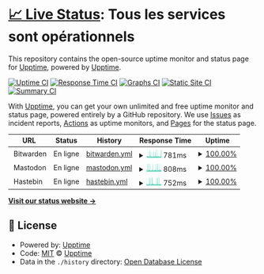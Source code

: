# [📈 Live Status](https://status.geekcorner.eu.org): <!--live status--> **Tous les services sont opérationnels**

This repository contains the open-source uptime monitor and status page for [Upptime](https://upptime.js.org), powered by [Upptime](https://github.com/upptime/upptime).

[![Uptime CI](https://github.com/GeekCornerGH/status-page/workflows/Uptime%20CI/badge.svg)](https://github.com/GeekCornerGH/status-page/actions?query=workflow%3A%22Uptime+CI%22)
[![Response Time CI](https://github.com/GeekCornerGH/status-page/workflows/Response%20Time%20CI/badge.svg)](https://github.com/GeekCornerGH/status-page/actions?query=workflow%3A%22Response+Time+CI%22)
[![Graphs CI](https://github.com/GeekCornerGH/status-page/workflows/Graphs%20CI/badge.svg)](https://github.com/GeekCornerGH/status-page/actions?query=workflow%3A%22Graphs+CI%22)
[![Static Site CI](https://github.com/GeekCornerGH/status-page/workflows/Static%20Site%20CI/badge.svg)](https://github.com/GeekCornerGH/status-page/actions?query=workflow%3A%22Static+Site+CI%22)
[![Summary CI](https://github.com/GeekCornerGH/status-page/workflows/Summary%20CI/badge.svg)](https://github.com/GeekCornerGH/status-page/actions?query=workflow%3A%22Summary+CI%22)

With [Upptime](https://upptime.js.org), you can get your own unlimited and free uptime monitor and status page, powered entirely by a GitHub repository. We use [Issues](https://github.com/upptime/upptime/issues) as incident reports, [Actions](https://github.com/GeekCornerGH/status-page/actions) as uptime monitors, and [Pages](https://status.geekcorner.eu.org) for the status page.

<!--start: status pages-->
<!-- This summary is generated by Upptime (https://github.com/upptime/upptime) -->
<!-- Do not edit this manually, your changes will be overwritten -->
<!-- prettier-ignore -->
| URL | Status | History | Response Time | Uptime |
| --- | ------ | ------- | ------------- | ------ |
| <img alt="" src="https://icons.duckduckgo.com/ip3/null.ico" height="13"> Bitwarden | En ligne | [bitwarden.yml](https://github.com/GeekCornerGH/status-page/commits/HEAD/history/bitwarden.yml) | <details><summary><img alt="Response time graph" src="./graphs/bitwarden/response-time-week.png" height="20"> 781ms</summary><br><a href="https://status.geekcorner.eu.org/history/bitwarden"><img alt="Response time 830" src="https://img.shields.io/endpoint?url=https%3A%2F%2Fraw.githubusercontent.com%2FGeekCornerGH%2Fstatus-page%2FHEAD%2Fapi%2Fbitwarden%2Fresponse-time.json"></a><br><a href="https://status.geekcorner.eu.org/history/bitwarden"><img alt="24-hour response time 784" src="https://img.shields.io/endpoint?url=https%3A%2F%2Fraw.githubusercontent.com%2FGeekCornerGH%2Fstatus-page%2FHEAD%2Fapi%2Fbitwarden%2Fresponse-time-day.json"></a><br><a href="https://status.geekcorner.eu.org/history/bitwarden"><img alt="7-day response time 781" src="https://img.shields.io/endpoint?url=https%3A%2F%2Fraw.githubusercontent.com%2FGeekCornerGH%2Fstatus-page%2FHEAD%2Fapi%2Fbitwarden%2Fresponse-time-week.json"></a><br><a href="https://status.geekcorner.eu.org/history/bitwarden"><img alt="30-day response time 726" src="https://img.shields.io/endpoint?url=https%3A%2F%2Fraw.githubusercontent.com%2FGeekCornerGH%2Fstatus-page%2FHEAD%2Fapi%2Fbitwarden%2Fresponse-time-month.json"></a><br><a href="https://status.geekcorner.eu.org/history/bitwarden"><img alt="1-year response time 829" src="https://img.shields.io/endpoint?url=https%3A%2F%2Fraw.githubusercontent.com%2FGeekCornerGH%2Fstatus-page%2FHEAD%2Fapi%2Fbitwarden%2Fresponse-time-year.json"></a></details> | <details><summary><a href="https://status.geekcorner.eu.org/history/bitwarden">100.00%</a></summary><a href="https://status.geekcorner.eu.org/history/bitwarden"><img alt="All-time uptime 97.09%" src="https://img.shields.io/endpoint?url=https%3A%2F%2Fraw.githubusercontent.com%2FGeekCornerGH%2Fstatus-page%2FHEAD%2Fapi%2Fbitwarden%2Fuptime.json"></a><br><a href="https://status.geekcorner.eu.org/history/bitwarden"><img alt="24-hour uptime 100.00%" src="https://img.shields.io/endpoint?url=https%3A%2F%2Fraw.githubusercontent.com%2FGeekCornerGH%2Fstatus-page%2FHEAD%2Fapi%2Fbitwarden%2Fuptime-day.json"></a><br><a href="https://status.geekcorner.eu.org/history/bitwarden"><img alt="7-day uptime 100.00%" src="https://img.shields.io/endpoint?url=https%3A%2F%2Fraw.githubusercontent.com%2FGeekCornerGH%2Fstatus-page%2FHEAD%2Fapi%2Fbitwarden%2Fuptime-week.json"></a><br><a href="https://status.geekcorner.eu.org/history/bitwarden"><img alt="30-day uptime 99.95%" src="https://img.shields.io/endpoint?url=https%3A%2F%2Fraw.githubusercontent.com%2FGeekCornerGH%2Fstatus-page%2FHEAD%2Fapi%2Fbitwarden%2Fuptime-month.json"></a><br><a href="https://status.geekcorner.eu.org/history/bitwarden"><img alt="1-year uptime 97.05%" src="https://img.shields.io/endpoint?url=https%3A%2F%2Fraw.githubusercontent.com%2FGeekCornerGH%2Fstatus-page%2FHEAD%2Fapi%2Fbitwarden%2Fuptime-year.json"></a></details>
| <img alt="" src="https://icons.duckduckgo.com/ip3/null.ico" height="13"> Mastodon | En ligne | [mastodon.yml](https://github.com/GeekCornerGH/status-page/commits/HEAD/history/mastodon.yml) | <details><summary><img alt="Response time graph" src="./graphs/mastodon/response-time-week.png" height="20"> 808ms</summary><br><a href="https://status.geekcorner.eu.org/history/mastodon"><img alt="Response time 1698" src="https://img.shields.io/endpoint?url=https%3A%2F%2Fraw.githubusercontent.com%2FGeekCornerGH%2Fstatus-page%2FHEAD%2Fapi%2Fmastodon%2Fresponse-time.json"></a><br><a href="https://status.geekcorner.eu.org/history/mastodon"><img alt="24-hour response time 811" src="https://img.shields.io/endpoint?url=https%3A%2F%2Fraw.githubusercontent.com%2FGeekCornerGH%2Fstatus-page%2FHEAD%2Fapi%2Fmastodon%2Fresponse-time-day.json"></a><br><a href="https://status.geekcorner.eu.org/history/mastodon"><img alt="7-day response time 808" src="https://img.shields.io/endpoint?url=https%3A%2F%2Fraw.githubusercontent.com%2FGeekCornerGH%2Fstatus-page%2FHEAD%2Fapi%2Fmastodon%2Fresponse-time-week.json"></a><br><a href="https://status.geekcorner.eu.org/history/mastodon"><img alt="30-day response time 748" src="https://img.shields.io/endpoint?url=https%3A%2F%2Fraw.githubusercontent.com%2FGeekCornerGH%2Fstatus-page%2FHEAD%2Fapi%2Fmastodon%2Fresponse-time-month.json"></a><br><a href="https://status.geekcorner.eu.org/history/mastodon"><img alt="1-year response time 1698" src="https://img.shields.io/endpoint?url=https%3A%2F%2Fraw.githubusercontent.com%2FGeekCornerGH%2Fstatus-page%2FHEAD%2Fapi%2Fmastodon%2Fresponse-time-year.json"></a></details> | <details><summary><a href="https://status.geekcorner.eu.org/history/mastodon">100.00%</a></summary><a href="https://status.geekcorner.eu.org/history/mastodon"><img alt="All-time uptime 98.01%" src="https://img.shields.io/endpoint?url=https%3A%2F%2Fraw.githubusercontent.com%2FGeekCornerGH%2Fstatus-page%2FHEAD%2Fapi%2Fmastodon%2Fuptime.json"></a><br><a href="https://status.geekcorner.eu.org/history/mastodon"><img alt="24-hour uptime 100.00%" src="https://img.shields.io/endpoint?url=https%3A%2F%2Fraw.githubusercontent.com%2FGeekCornerGH%2Fstatus-page%2FHEAD%2Fapi%2Fmastodon%2Fuptime-day.json"></a><br><a href="https://status.geekcorner.eu.org/history/mastodon"><img alt="7-day uptime 100.00%" src="https://img.shields.io/endpoint?url=https%3A%2F%2Fraw.githubusercontent.com%2FGeekCornerGH%2Fstatus-page%2FHEAD%2Fapi%2Fmastodon%2Fuptime-week.json"></a><br><a href="https://status.geekcorner.eu.org/history/mastodon"><img alt="30-day uptime 100.00%" src="https://img.shields.io/endpoint?url=https%3A%2F%2Fraw.githubusercontent.com%2FGeekCornerGH%2Fstatus-page%2FHEAD%2Fapi%2Fmastodon%2Fuptime-month.json"></a><br><a href="https://status.geekcorner.eu.org/history/mastodon"><img alt="1-year uptime 97.13%" src="https://img.shields.io/endpoint?url=https%3A%2F%2Fraw.githubusercontent.com%2FGeekCornerGH%2Fstatus-page%2FHEAD%2Fapi%2Fmastodon%2Fuptime-year.json"></a></details>
| <img alt="" src="https://icons.duckduckgo.com/ip3/null.ico" height="13"> Hastebin | En ligne | [hastebin.yml](https://github.com/GeekCornerGH/status-page/commits/HEAD/history/hastebin.yml) | <details><summary><img alt="Response time graph" src="./graphs/hastebin/response-time-week.png" height="20"> 752ms</summary><br><a href="https://status.geekcorner.eu.org/history/hastebin"><img alt="Response time 685" src="https://img.shields.io/endpoint?url=https%3A%2F%2Fraw.githubusercontent.com%2FGeekCornerGH%2Fstatus-page%2FHEAD%2Fapi%2Fhastebin%2Fresponse-time.json"></a><br><a href="https://status.geekcorner.eu.org/history/hastebin"><img alt="24-hour response time 664" src="https://img.shields.io/endpoint?url=https%3A%2F%2Fraw.githubusercontent.com%2FGeekCornerGH%2Fstatus-page%2FHEAD%2Fapi%2Fhastebin%2Fresponse-time-day.json"></a><br><a href="https://status.geekcorner.eu.org/history/hastebin"><img alt="7-day response time 752" src="https://img.shields.io/endpoint?url=https%3A%2F%2Fraw.githubusercontent.com%2FGeekCornerGH%2Fstatus-page%2FHEAD%2Fapi%2Fhastebin%2Fresponse-time-week.json"></a><br><a href="https://status.geekcorner.eu.org/history/hastebin"><img alt="30-day response time 664" src="https://img.shields.io/endpoint?url=https%3A%2F%2Fraw.githubusercontent.com%2FGeekCornerGH%2Fstatus-page%2FHEAD%2Fapi%2Fhastebin%2Fresponse-time-month.json"></a><br><a href="https://status.geekcorner.eu.org/history/hastebin"><img alt="1-year response time 685" src="https://img.shields.io/endpoint?url=https%3A%2F%2Fraw.githubusercontent.com%2FGeekCornerGH%2Fstatus-page%2FHEAD%2Fapi%2Fhastebin%2Fresponse-time-year.json"></a></details> | <details><summary><a href="https://status.geekcorner.eu.org/history/hastebin">100.00%</a></summary><a href="https://status.geekcorner.eu.org/history/hastebin"><img alt="All-time uptime 94.83%" src="https://img.shields.io/endpoint?url=https%3A%2F%2Fraw.githubusercontent.com%2FGeekCornerGH%2Fstatus-page%2FHEAD%2Fapi%2Fhastebin%2Fuptime.json"></a><br><a href="https://status.geekcorner.eu.org/history/hastebin"><img alt="24-hour uptime 100.00%" src="https://img.shields.io/endpoint?url=https%3A%2F%2Fraw.githubusercontent.com%2FGeekCornerGH%2Fstatus-page%2FHEAD%2Fapi%2Fhastebin%2Fuptime-day.json"></a><br><a href="https://status.geekcorner.eu.org/history/hastebin"><img alt="7-day uptime 100.00%" src="https://img.shields.io/endpoint?url=https%3A%2F%2Fraw.githubusercontent.com%2FGeekCornerGH%2Fstatus-page%2FHEAD%2Fapi%2Fhastebin%2Fuptime-week.json"></a><br><a href="https://status.geekcorner.eu.org/history/hastebin"><img alt="30-day uptime 100.00%" src="https://img.shields.io/endpoint?url=https%3A%2F%2Fraw.githubusercontent.com%2FGeekCornerGH%2Fstatus-page%2FHEAD%2Fapi%2Fhastebin%2Fuptime-month.json"></a><br><a href="https://status.geekcorner.eu.org/history/hastebin"><img alt="1-year uptime 97.13%" src="https://img.shields.io/endpoint?url=https%3A%2F%2Fraw.githubusercontent.com%2FGeekCornerGH%2Fstatus-page%2FHEAD%2Fapi%2Fhastebin%2Fuptime-year.json"></a></details>

<!--end: status pages-->

[**Visit our status website →**](https://status.geekcorner.eu.org)

## 📄 License

- Powered by: [Upptime](https://github.com/upptime/upptime)
- Code: [MIT](./LICENSE) © [Upptime](https://upptime.js.org)
- Data in the `./history` directory: [Open Database License](https://opendatacommons.org/licenses/odbl/1-0/)
